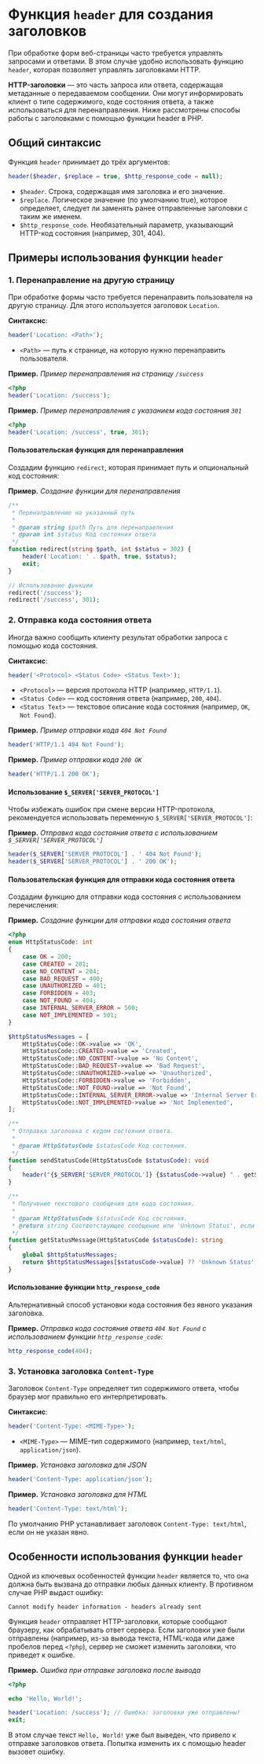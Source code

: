 # Функция `header` для создания заголовков

При обработке форм веб-страницы часто требуется управлять запросами и ответами. В этом случае удобно использовать функцию `header`, которая позволяет управлять заголовками HTTP.

**HTTP-заголовки** — это часть запроса или ответа, содержащая метаданные о передаваемом сообщении. Они могут информировать клиент о типе содержимого, коде состояния ответа, а также использоваться для перенаправления. Ниже рассмотрены способы работы с заголовками с помощью функции header в PHP.

## Общий синтаксис

Функция `header` принимает до трёх аргументов:

```php
header($header, $replace = true, $http_response_code = null);
```

- `$header`. Строка, содержащая имя заголовка и его значение.
- `$replace`. Логическое значение (по умолчанию true), которое определяет, следует ли заменять ранее отправленные заголовки с таким же именем.
- `$http_response_code`. Необязательный параметр, указывающий HTTP-код состояния (например, 301, 404).

## Примеры использования функции `header`

### 1. Перенаправление на другую страницу

При обработке формы часто требуется перенаправить пользователя на другую страницу. Для этого используется заголовок `Location`.

**Синтаксис**:

```php
header('Location: <Path>');
```

- `<Path>` — путь к странице, на которую нужно перенаправить пользователя.

**Пример.** _Пример перенаправления на страницу `/success`_

```php
<?php
header('Location: /success');
```

**Пример.** _Пример перенаправления с указанием кода состояния `301`_

```php
<?php
header('Location: /success', true, 301);
```

#### Пользовательская функция для перенаправления

Создадим функцию `redirect`, которая принимает путь и опциональный код состояния:

**Пример.** _Создание функции для перенаправления_

```php
/**
 * Перенаправление на указанный путь
 *
 * @param string $path Путь для перенаправления
 * @param int $status Код состояния ответа
 */
function redirect(string $path, int $status = 302) {
    header('Location: ' . $path, true, $status);
    exit;
}

// Использование функции
redirect('/success');
redirect('/success', 301);
```

### 2. Отправка кода состояния ответа

Иногда важно сообщить клиенту результат обработки запроса с помощью кода состояния.

**Синтаксис**:

```php
header('<Protocol> <Status Code> <Status Text>');
```

- `<Protocol>` — версия протокола HTTP (например, `HTTP/1.1`).
- `<Status Code>` — код состояния ответа (например, `200`, `404`).
- `<Status Text>` — текстовое описание кода состояния (например, `OK`, `Not Found`).

**Пример.** _Пример отправки кода `404 Not Found`_

```php
header('HTTP/1.1 404 Not Found');
```

**Пример.** _Пример отправки кода `200 OK`_

```php
header('HTTP/1.1 200 OK');
```

#### Использование `$_SERVER['SERVER_PROTOCOL']`

Чтобы избежать ошибок при смене версии HTTP-протокола, рекомендуется использовать переменную `$_SERVER['SERVER_PROTOCOL']`:

**Пример.** _Отправка кода состояния ответа с использованием `$_SERVER['SERVER_PROTOCOL']`_

```php
header($_SERVER['SERVER_PROTOCOL'] . ' 404 Not Found');
header($_SERVER['SERVER_PROTOCOL'] . ' 200 OK');
```

#### Пользовательская функция для отправки кода состояния ответа

Создадим функцию для отправки кода состояния с использованием перечисления:

**Пример.** _Создание функции для отправки кода состояния ответа_

```php
<?php
enum HttpStatusCode: int
{
    case OK = 200;
    case CREATED = 201;
    case NO_CONTENT = 204;
    case BAD_REQUEST = 400;
    case UNAUTHORIZED = 401;
    case FORBIDDEN = 403;
    case NOT_FOUND = 404;
    case INTERNAL_SERVER_ERROR = 500;
    case NOT_IMPLEMENTED = 501;
}

$httpStatusMessages = [
    HttpStatusCode::OK->value => 'OK',
    HttpStatusCode::CREATED->value => 'Created',
    HttpStatusCode::NO_CONTENT->value => 'No Content',
    HttpStatusCode::BAD_REQUEST->value => 'Bad Request',
    HttpStatusCode::UNAUTHORIZED->value => 'Unauthorized',
    HttpStatusCode::FORBIDDEN->value => 'Forbidden',
    HttpStatusCode::NOT_FOUND->value => 'Not Found',
    HttpStatusCode::INTERNAL_SERVER_ERROR->value => 'Internal Server Error',
    HttpStatusCode::NOT_IMPLEMENTED->value => 'Not Implemented',
];

/**
 * Отправка заголовка с кодом состояния ответа.
 *
 * @param HttpStatusCode $statusCode Код состояния.
 */
function sendStatusCode(HttpStatusCode $statusCode): void
{
    header("{$_SERVER['SERVER_PROTOCOL']} {$statusCode->value} " . getStatusMessage($statusCode));
}

/**
 * Получение текстового сообщения для кода состояния.
 *
 * @param HttpStatusCode $statusCode Код состояния.
 * @return string Соответствующее сообщение или 'Unknown Status', если код не найден.
 */
function getStatusMessage(HttpStatusCode $statusCode): string
{
    global $httpStatusMessages;
    return $httpStatusMessages[$statusCode->value] ?? 'Unknown Status';
}
```

#### Использование функции `http_response_code`

Альтернативный способ установки кода состояния без явного указания заголовка.

**Пример.** _Отправка кода состояния ответа `404 Not Found` с использованием функции `http_response_code`:_

```php
http_response_code(404);
```

### 3. Установка заголовка `Content-Type`

Заголовок `Content-Type` определяет тип содержимого ответа, чтобы браузер мог правильно его интерпретировать.

**Синтаксис**:

```php
header('Content-Type: <MIME-Type>');
```

- `<MIME-Type>` — MIME-тип содержимого (например, `text/html`, `application/json`).

**Пример.** _Установка заголовка для JSON_

```php
header('Content-Type: application/json');
```

**Пример.** _Установка заголовка для HTML_

```php
header('Content-Type: text/html');
```

По умолчанию PHP устанавливает заголовок `Content-Type: text/html`, если он не указан явно.

## Особенности использования функции `header`

Одной из ключевых особенностей функции `header` является то, что она должна быть вызвана до отправки любых данных клиенту. В противном случае PHP выдаст ошибку:

```
Cannot modify header information - headers already sent
```

Функция `header` отправляет HTTP-заголовки, которые сообщают браузеру, как обрабатывать ответ сервера. Если заголовки уже были отправлены (например, из-за вывода текста, HTML-кода или даже пробелов перед `<?php`), сервер не сможет изменить заголовки, что приведет к ошибке.

**Пример.** _Ошибка при отправке заголовка после вывода_

```php
<?php

echo 'Hello, World!';

header('Location: /success'); // Ошибка: заголовки уже отправлены!
exit;
```

В этом случае текст `Hello, World!` уже был выведен, что привело к отправке заголовков ответа. Попытка изменить их с помощью header вызовет ошибку.
